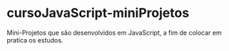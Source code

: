 # cursoJavaScript-miniProjetos
Mini-Projetos que são desenvolvidos em JavaScript, a fim de colocar em pratica os estudos.
